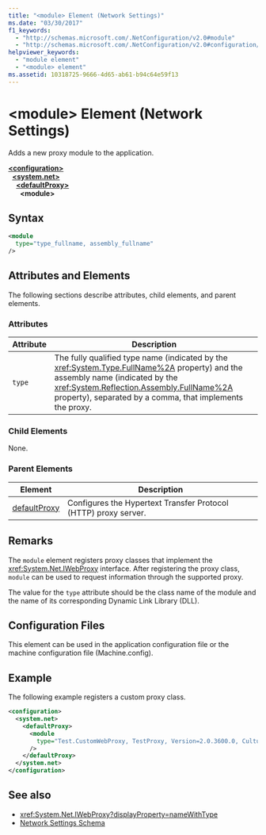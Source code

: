 ```yaml
---
title: "<module> Element (Network Settings)"
ms.date: "03/30/2017"
f1_keywords: 
  - "http://schemas.microsoft.com/.NetConfiguration/v2.0#module"
  - "http://schemas.microsoft.com/.NetConfiguration/v2.0#configuration/system.net/defaultProxy/module"
helpviewer_keywords: 
  - "module element"
  - "<module> element"
ms.assetid: 10318725-9666-4d65-ab61-b94c64e59f13
---
```

# \<module> Element (Network Settings)
Adds a new proxy module to the application.  
  
[**\<configuration>**](../configuration-element.md)  
&nbsp;&nbsp;[**\<system.net>**](system-net-element-network-settings.md)  
&nbsp;&nbsp;&nbsp;&nbsp;[**\<defaultProxy>**](defaultproxy-element-network-settings.md)  
&nbsp;&nbsp;&nbsp;&nbsp;&nbsp;&nbsp;**\<module>**  
  
## Syntax  
  
```xml  
<module   
  type="type_fullname, assembly_fullname"   
/>  
```  
  
## Attributes and Elements  
 The following sections describe attributes, child elements, and parent elements.  
  
### Attributes  
  
|**Attribute**|**Description**|  
|-------------------|---------------------|  
|`type`|The fully qualified type name (indicated by the <xref:System.Type.FullName%2A> property) and the assembly name (indicated by the <xref:System.Reflection.Assembly.FullName%2A> property), separated by a comma, that implements the proxy.|  
  
### Child Elements  
 None.  
  
### Parent Elements  
  
|**Element**|**Description**|  
|-----------------|---------------------|  
|[defaultProxy](defaultproxy-element-network-settings.md)|Configures the Hypertext Transfer Protocol (HTTP) proxy server.|  
  
## Remarks  
 The `module` element registers proxy classes that implement the <xref:System.Net.IWebProxy> interface. After registering the proxy class, `module` can be used to request information through the supported proxy.  
  
 The value for the `type` attribute should be the class name of the module and the name of its corresponding Dynamic Link Library (DLL).  
  
## Configuration Files  
 This element can be used in the application configuration file or the machine configuration file (Machine.config).  
  
## Example  
 The following example registers a custom proxy class.  
  
```xml  
<configuration>  
  <system.net>  
    <defaultProxy>  
      <module  
        type="Test.CustomWebProxy, TestProxy, Version=2.0.3600.0, Culture=neutral, PublicKeyToken=b23a5c561934e385"  
      />  
    </defaultProxy>  
  </system.net>  
</configuration>  
```  
  
## See also

- <xref:System.Net.IWebProxy?displayProperty=nameWithType>
- [Network Settings Schema](index.md)
